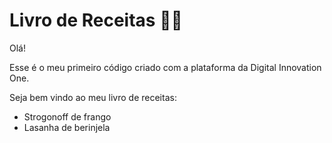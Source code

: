 # Livro de Receitas :woman_cook:

Olá!

Esse é o meu primeiro código criado com a plataforma da Digital Innovation One.

Seja bem vindo ao meu livro de receitas:

- Strogonoff de frango
- Lasanha de berinjela
